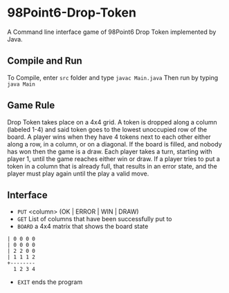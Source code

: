 # 98Point6-Drop-Token
A Command line interface game of 98Point6 Drop Token implemented by Java.

## Compile and Run
To Compile, enter `src` folder and type `javac Main.java`
Then run by typing `java Main`

## Game Rule
Drop Token takes place on a 4x4 grid. A token is dropped along a column (labeled 1-4) and said token goes to the lowest unoccupied row of the board. A player wins when they have 4 tokens next to each other either along a row, in a column, or on a diagonal. If the board is filled, and nobody has won then the game is a draw. Each player takes a turn, starting with player 1, until the game reaches either win or draw. If a player tries to put a token in a column that is already full, that results in an error state, and the player must play again until the play a valid move.

## Interface
- `PUT` \<column\> (OK | ERROR | WIN | DRAW)
- `GET` List of columns that have been successfully put to
- `BOARD` a 4x4 matrix that shows the board state
```
| 0 0 0 0
| 0 0 0 0
| 2 2 0 0
| 1 1 1 2
+--------
  1 2 3 4
```
- `EXIT` ends the program

